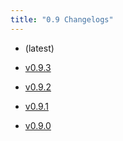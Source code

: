 ```yaml
---
title: "0.9 Changelogs"
---
```



* [](changelogs/v0.9.4) (latest)

* [v0.9.3](changelogs/v0.9.3) 

* [v0.9.2](changelogs/v0.9.2) 

* [v0.9.1](changelogs/v0.9.1) 

* [v0.9.0](changelogs/v0.9.0) 

